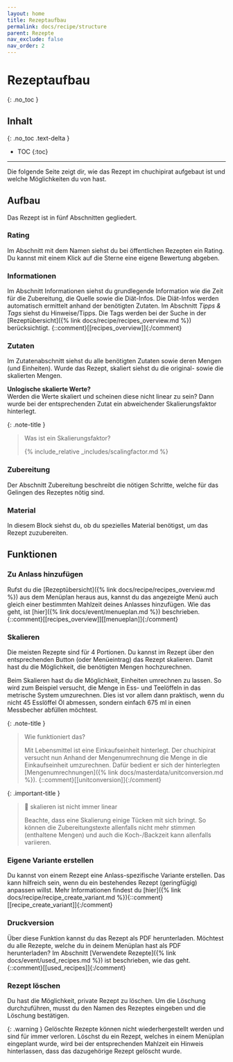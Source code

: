 ```yaml
---
layout: home
title: Rezeptaufbau
permalink: docs/recipe/structure
parent: Rezepte
nav_exclude: false
nav_order: 2
---
```

# Rezeptaufbau
{: .no_toc }
## Inhalt
{: .no_toc .text-delta }

- TOC
{:toc}

---

Die folgende Seite zeigt dir, wie das Rezept im chuchipirat aufgebaut ist und welche Möglichkeiten du von hast.

## Aufbau

Das Rezept ist in fünf Abschnitten gegliedert.

### Rating

Im Abschnitt mit dem Namen siehst du bei öffentlichen Rezepten ein Rating. Du kannst mit einem Klick auf die Sterne eine eigene Bewertung abgeben.

### Informationen

Im Abschnitt Informationen siehst du grundlegende Information wie die Zeit für die Zubereitung, die Quelle sowie die Diät-Infos. Die Diät-Infos werden automatisch ermittelt anhand der benötigten Zutaten.
Im Abschnitt _Tipps & Tags_ siehst du Hinweise/Tipps. Die Tags werden bei der Suche in der [Rezeptübersicht]({% link docs/recipe/recipes_overview.md %}) berücksichtigt.
{::comment}[[recipes_overview]]{:/comment}
### Zutaten

Im Zutatenabschnitt siehst du alle benötigten Zutaten sowie deren Mengen (und Einheiten). Wurde das Rezept, skaliert siehst du die original- sowie die skalierten Mengen.

**Unlogische skalierte Werte?**  
Werden die Werte skaliert und scheinen diese nicht linear zu sein? Dann wurde bei der entsprechenden Zutat ein abweichender Skalierungsfaktor hinterlegt.

{: .note-title }

> Was ist ein Skalierungsfaktor?
> 
> {% include_relative _includes/scalingfactor.md %}

### Zubereitung

Der Abschnitt Zubereitung beschreibt die nötigen Schritte, welche für das Gelingen des Rezeptes nötig sind.

### Material

In diesem Block siehst du, ob du spezielles Material benötigst, um das Rezept zuzubereiten.

## Funktionen

### Zu Anlass hinzufügen
Rufst du die [Rezeptübersicht]({% link docs/recipe/recipes_overview.md %}) aus dem Menüplan heraus aus, kannst du das angezeigte Menü auch gleich einer bestimmten Mahlzeit deines Anlasses hinzufügen. Wie das geht, ist [hier]({% link docs/event/menueplan.md %}) beschrieben. 
{::comment}[[recipes_overview]][[menueplan]]{:/comment}
### Skalieren

Die meisten Rezepte sind für 4 Portionen. Du kannst im Rezept über den entsprechenden Button (oder Menüeintrag) das Rezept skalieren. Damit hast du die Möglichkeit, die benötigten Mengen hochzurechnen.

Beim Skalieren hast du die Möglichkeit, Einheiten umrechnen zu lassen. So wird zum Beispiel versucht, die Menge in Ess- und Teelöffeln in das metrische System umzurechnen. Dies ist vor allem dann praktisch, wenn du nicht 45 Esslöffel Öl abmessen, sondern einfach 675 ml in einen Messbecher abfüllen möchtest.

{: .note-title }

> Wie funktioniert das?
> 
>  Mit Lebensmittel ist eine Einkaufseinheit hinterlegt. Der chuchipirat versucht nun Anhand der Mengenumrechnung die Menge in die Einkaufseinheit umzurechnen. Dafür bedient er sich der hinterlegten [Mengenumrechnungen]({% link docs/masterdata/unitconversion.md %}).
{::comment}[[unitconversion]]{:/comment}

{: .important-title }

> 🧐 skalieren ist nicht immer linear
> 
> Beachte, dass eine Skalierung einige Tücken mit sich bringt. So können die Zubereitungstexte allenfalls nicht mehr stimmen (enthaltene Mengen) und auch die Koch-/Backzeit kann allenfalls variieren.

### Eigene Variante erstellen
Du kannst von einem Rezept eine Anlass-spezifische Variante erstellen. Das kann hilfreich sein, wenn du ein bestehendes Rezept (geringfügig) anpassen willst. Mehr Informationen findest du [hier]({% link docs/recipe/recipe_create_variant.md %}){::comment}[[recipe_create_variant]]{:/comment}

### Druckversion

Über diese Funktion kannst du das Rezept als PDF herunterladen. Möchtest du alle Rezepte, welche du in deinem Menüplan hast als PDF herunterladen? Im Abschnitt [Verwendete Rezepte]({% link docs/event/used_recipes.md %}) ist beschrieben, wie das geht.
{::comment}[[used_recipes]]{:/comment}

### Rezept löschen

Du hast die Möglichkeit, private Rezept zu löschen. Um die Löschung durchzuführen, musst du den Namen des Rezeptes eingeben und die Löschung bestätigen.

{: .warning }
Gelöschte Rezepte können nicht wiederhergestellt werden und sind für immer verloren. Löschst du ein Rezept, welches in einem Menüplan eingeplant wurde, wird bei der entsprechenden Mahlzeit ein Hinweis hinterlassen, dass das dazugehörige Rezept gelöscht wurde.